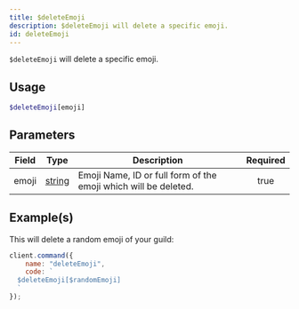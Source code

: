 ```yaml
---
title: $deleteEmoji
description: $deleteEmoji will delete a specific emoji.
id: deleteEmoji
---
```


`$deleteEmoji` will delete a specific emoji.

## Usage

```php
$deleteEmoji[emoji]
```

## Parameters

| Field | Type                                                                                              | Description                                                     | Required |
| ----- | ------------------------------------------------------------------------------------------------- | --------------------------------------------------------------- | :------: |
| emoji | [string](https://developer.mozilla.org/en-US/docs/Web/JavaScript/Reference/Global_Objects/String) | Emoji Name, ID or full form of the emoji which will be deleted. |   true   |

## Example(s)

This will delete a random emoji of your guild:

```javascript
client.command({
    name: "deleteEmoji",
    code: `
  $deleteEmoji[$randomEmoji]
  `
});
```
